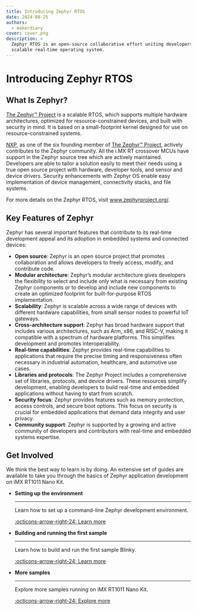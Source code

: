 ```yaml
---
title: Introducing Zephyr RTOS
date: 2024-08-25
authors:
  - makerdiary
cover: cover.png
description: >
  Zephyr RTOS is an open-source collaborative effort uniting developers and users in building a best-in-class small,
  scalable real⁃time operating system.
---
```


# Introducing Zephyr RTOS

## What Is Zephyr?

[The Zephyr™ Project] is a scalable RTOS, which supports multiple hardware architectures, optimized for resource-constrained devices, and built with security in mind. It is based on a small-footprint kernel designed for use on
resource-constrained systems.

[NXP], as one of the six founding member of [The Zephyr™ Project], actively contributes to the Zephyr community. All the i.MX RT crossover MCUs have support in the Zephyr source tree which are actively maintained. Developers are able
to tailor a solution easily to meet their needs using a true open source project with hardware, developer tools, and sensor and device drivers. Security enhancements with Zephyr OS enable easy implementation of device management, connectivity stacks, and file systems.

For more details on the Zephyr RTOS, visit www.zephyrproject.org/.

## Key Features of Zephyr

Zephyr has several important features that contribute to its real-time development appeal and its adoption in embedded systems and connected devices:

* __Open source__: Zephyr is an open source project that promotes collaboration and allows developers to freely access, modify, and contribute code.
* __Modular architecture__: Zephyr’s modular architecture gives developers the flexibility to select and include only what is necessary from existing Zephyr components or to develop and include new components to create an optimized footprint for built-for-purpose RTOS implementation.
* __Scalability__: Zephyr is scalable across a wide range of devices with different hardware capabilities, from small sensor nodes to powerful IoT gateways.
* __Cross-architecture support__: Zephyr has broad hardware support that includes various architectures, such as Arm, x86, and RISC-V, making it compatible with a spectrum of hardware platforms. This simplifies development and promotes interoperability.
* __Real-time capabilities__: Zephyr provides real-time capabilities to applications that require the precise timing and responsiveness often necessary in industrial automation, healthcare, and automotive use cases.
* __Libraries and protocols__: The Zephyr Project includes a comprehensive set of libraries, protocols, and device drivers. These resources simplify development, enabling developers to build real-time and embedded applications without having to start from scratch.
* __Security focus__: Zephyr provides features such as memory protection, access controls, and secure boot options. This focus on security is crucial for embedded applications that demand data integrity and user privacy.
* __Community support__: Zephyr is supported by a growing and active community of developers and contributors with real-time and embedded systems expertise.

## Get Involved

We think the best way to learn is by doing. An extensive set of guides are available to take you through the basics of Zephyr application development on iMX RT1011 Nano Kit.

<div class="grid cards" markdown>

-   __Setting up the environment__

    ---

    Learn how to set up a command-line Zephyr development environment.

    [:octicons-arrow-right-24: Learn more](../../../guides/zephyr/setup.md)

-   __Building and running the first sample__

    ---

    Learn how to build and run the first sample Blinky.

    [:octicons-arrow-right-24: Learn more](../../../guides/zephyr/building.md)

-   __More samples__

    ---

    Explore more samples running on iMX RT1011 Nano Kit.

    [:octicons-arrow-right-24: Explore more](../../../guides/zephyr/samples/index.md)

</div>



[The Zephyr™ Project]: https://www.zephyrproject.org/
[NXP]: https://www.nxp.com/
